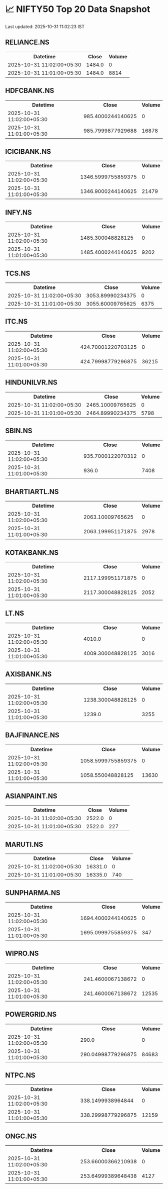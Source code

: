 # 📈 NIFTY50 Top 20 Data Snapshot

Last updated: 2025-10-31 11:02:23 IST

## RELIANCE.NS

<table>
  <tr><th>Datetime</th><th>Close</th><th>Volume</th></tr>
  <tr><td>2025-10-31 11:02:00+05:30</td><td>1484.0</td><td>0</td></tr>
  <tr><td>2025-10-31 11:01:00+05:30</td><td>1484.0</td><td>8814</td></tr>
</table>

## HDFCBANK.NS

<table>
  <tr><th>Datetime</th><th>Close</th><th>Volume</th></tr>
  <tr><td>2025-10-31 11:02:00+05:30</td><td>985.4000244140625</td><td>0</td></tr>
  <tr><td>2025-10-31 11:01:00+05:30</td><td>985.7999877929688</td><td>16878</td></tr>
</table>

## ICICIBANK.NS

<table>
  <tr><th>Datetime</th><th>Close</th><th>Volume</th></tr>
  <tr><td>2025-10-31 11:02:00+05:30</td><td>1346.5999755859375</td><td>0</td></tr>
  <tr><td>2025-10-31 11:01:00+05:30</td><td>1346.9000244140625</td><td>21479</td></tr>
</table>

## INFY.NS

<table>
  <tr><th>Datetime</th><th>Close</th><th>Volume</th></tr>
  <tr><td>2025-10-31 11:02:00+05:30</td><td>1485.300048828125</td><td>0</td></tr>
  <tr><td>2025-10-31 11:01:00+05:30</td><td>1485.4000244140625</td><td>9202</td></tr>
</table>

## TCS.NS

<table>
  <tr><th>Datetime</th><th>Close</th><th>Volume</th></tr>
  <tr><td>2025-10-31 11:02:00+05:30</td><td>3053.89990234375</td><td>0</td></tr>
  <tr><td>2025-10-31 11:01:00+05:30</td><td>3055.60009765625</td><td>6375</td></tr>
</table>

## ITC.NS

<table>
  <tr><th>Datetime</th><th>Close</th><th>Volume</th></tr>
  <tr><td>2025-10-31 11:02:00+05:30</td><td>424.70001220703125</td><td>0</td></tr>
  <tr><td>2025-10-31 11:01:00+05:30</td><td>424.79998779296875</td><td>36215</td></tr>
</table>

## HINDUNILVR.NS

<table>
  <tr><th>Datetime</th><th>Close</th><th>Volume</th></tr>
  <tr><td>2025-10-31 11:02:00+05:30</td><td>2465.10009765625</td><td>0</td></tr>
  <tr><td>2025-10-31 11:01:00+05:30</td><td>2464.89990234375</td><td>5798</td></tr>
</table>

## SBIN.NS

<table>
  <tr><th>Datetime</th><th>Close</th><th>Volume</th></tr>
  <tr><td>2025-10-31 11:02:00+05:30</td><td>935.7000122070312</td><td>0</td></tr>
  <tr><td>2025-10-31 11:01:00+05:30</td><td>936.0</td><td>7408</td></tr>
</table>

## BHARTIARTL.NS

<table>
  <tr><th>Datetime</th><th>Close</th><th>Volume</th></tr>
  <tr><td>2025-10-31 11:02:00+05:30</td><td>2063.10009765625</td><td>0</td></tr>
  <tr><td>2025-10-31 11:01:00+05:30</td><td>2063.199951171875</td><td>2978</td></tr>
</table>

## KOTAKBANK.NS

<table>
  <tr><th>Datetime</th><th>Close</th><th>Volume</th></tr>
  <tr><td>2025-10-31 11:02:00+05:30</td><td>2117.199951171875</td><td>0</td></tr>
  <tr><td>2025-10-31 11:01:00+05:30</td><td>2117.300048828125</td><td>2052</td></tr>
</table>

## LT.NS

<table>
  <tr><th>Datetime</th><th>Close</th><th>Volume</th></tr>
  <tr><td>2025-10-31 11:02:00+05:30</td><td>4010.0</td><td>0</td></tr>
  <tr><td>2025-10-31 11:01:00+05:30</td><td>4009.300048828125</td><td>3016</td></tr>
</table>

## AXISBANK.NS

<table>
  <tr><th>Datetime</th><th>Close</th><th>Volume</th></tr>
  <tr><td>2025-10-31 11:02:00+05:30</td><td>1238.300048828125</td><td>0</td></tr>
  <tr><td>2025-10-31 11:01:00+05:30</td><td>1239.0</td><td>3255</td></tr>
</table>

## BAJFINANCE.NS

<table>
  <tr><th>Datetime</th><th>Close</th><th>Volume</th></tr>
  <tr><td>2025-10-31 11:02:00+05:30</td><td>1058.5999755859375</td><td>0</td></tr>
  <tr><td>2025-10-31 11:01:00+05:30</td><td>1058.550048828125</td><td>13630</td></tr>
</table>

## ASIANPAINT.NS

<table>
  <tr><th>Datetime</th><th>Close</th><th>Volume</th></tr>
  <tr><td>2025-10-31 11:02:00+05:30</td><td>2522.0</td><td>0</td></tr>
  <tr><td>2025-10-31 11:01:00+05:30</td><td>2522.0</td><td>227</td></tr>
</table>

## MARUTI.NS

<table>
  <tr><th>Datetime</th><th>Close</th><th>Volume</th></tr>
  <tr><td>2025-10-31 11:02:00+05:30</td><td>16331.0</td><td>0</td></tr>
  <tr><td>2025-10-31 11:01:00+05:30</td><td>16335.0</td><td>740</td></tr>
</table>

## SUNPHARMA.NS

<table>
  <tr><th>Datetime</th><th>Close</th><th>Volume</th></tr>
  <tr><td>2025-10-31 11:02:00+05:30</td><td>1694.4000244140625</td><td>0</td></tr>
  <tr><td>2025-10-31 11:01:00+05:30</td><td>1695.0999755859375</td><td>347</td></tr>
</table>

## WIPRO.NS

<table>
  <tr><th>Datetime</th><th>Close</th><th>Volume</th></tr>
  <tr><td>2025-10-31 11:02:00+05:30</td><td>241.4600067138672</td><td>0</td></tr>
  <tr><td>2025-10-31 11:01:00+05:30</td><td>241.4600067138672</td><td>12535</td></tr>
</table>

## POWERGRID.NS

<table>
  <tr><th>Datetime</th><th>Close</th><th>Volume</th></tr>
  <tr><td>2025-10-31 11:02:00+05:30</td><td>290.0</td><td>0</td></tr>
  <tr><td>2025-10-31 11:01:00+05:30</td><td>290.04998779296875</td><td>84683</td></tr>
</table>

## NTPC.NS

<table>
  <tr><th>Datetime</th><th>Close</th><th>Volume</th></tr>
  <tr><td>2025-10-31 11:02:00+05:30</td><td>338.1499938964844</td><td>0</td></tr>
  <tr><td>2025-10-31 11:01:00+05:30</td><td>338.29998779296875</td><td>12159</td></tr>
</table>

## ONGC.NS

<table>
  <tr><th>Datetime</th><th>Close</th><th>Volume</th></tr>
  <tr><td>2025-10-31 11:02:00+05:30</td><td>253.66000366210938</td><td>0</td></tr>
  <tr><td>2025-10-31 11:01:00+05:30</td><td>253.64999389648438</td><td>4127</td></tr>
</table>

